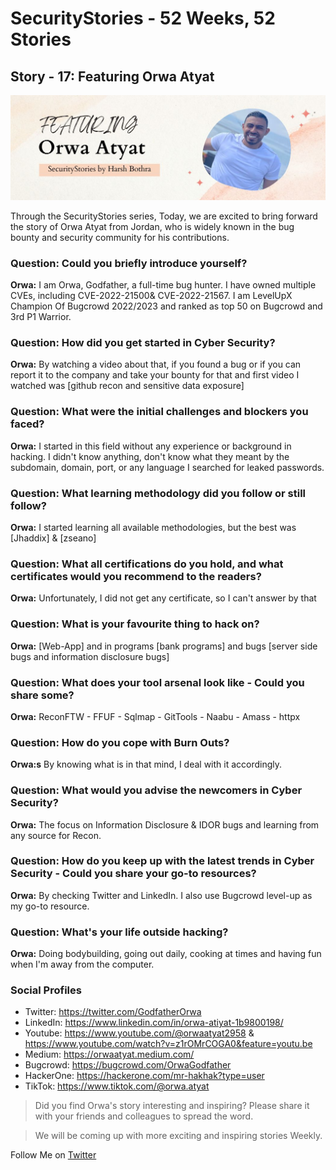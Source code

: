 # SecurityStories - 52 Weeks, 52 Stories

## Story - 17: Featuring **Orwa Atyat** 

![Orwa Bastin](../media/orwa-atyat.jpg)

Through the SecurityStories series, Today, we are excited to bring forward the story of Orwa Atyat from Jordan, who is widely known in the bug bounty and security community for his contributions.

### **Question:** Could you briefly introduce yourself? 

**Orwa:** I am Orwa, Godfather, a full-time bug hunter. I have owned multiple CVEs, including  CVE-2022-21500& CVE-2022-21567. I am LevelUpX Champion Of Bugcrowd 2022/2023 and ranked as top 50 on Bugcrowd and 3rd P1 Warrior.


### **Question:** How did you get started in Cyber Security?

**Orwa:** By watching a video about that, if you found a bug or if you can report it to the company and take your bounty for that and first video I watched was [github recon and sensitive data exposure] 



### **Question:** What were the initial challenges and blockers you faced? 

**Orwa:** I started in this field without any experience or background in hacking. I didn't know anything, don't know what they meant by the subdomain, domain, port, or any language I searched for leaked passwords. 


### **Question:** What learning methodology did you follow or still follow? 
**Orwa:** I started learning all available methodologies, but the best was [Jhaddix] & [zseano]



### **Question:** What all certifications do you hold, and what certificates would you recommend to the readers? 

**Orwa:** Unfortunately, I did not get any certificate, so I can't answer by that 



### **Question:** What is your favourite thing to hack on?

**Orwa:** [Web-App] and in programs [bank programs] and bugs [server side bugs and information disclosure bugs]


### **Question:** What does your tool arsenal look like - Could you share some?

**Orwa:** ReconFTW - FFUF - Sqlmap - GitTools - Naabu - Amass - httpx 

### **Question:** How do you cope with Burn Outs?

**Orwa:s** By knowing what is in that mind, I deal with it accordingly.

### **Question:** What would you advise the newcomers in Cyber Security?
**Orwa:** The focus on Information Disclosure & IDOR bugs and learning from any source for Recon.

### **Question:** How do you keep up with the latest trends in Cyber Security - Could you share your go-to resources? 

**Orwa:** By checking Twitter and LinkedIn. I also use Bugcrowd level-up as my go-to resource.

### **Question:** What's your life outside hacking?

**Orwa:** Doing bodybuilding, going out daily, cooking at times and having fun when I'm away from the computer.

### Social Profiles

- Twitter: https://twitter.com/GodfatherOrwa
- LinkedIn: https://www.linkedin.com/in/orwa-atiyat-1b9800198/
- Youtube: https://www.youtube.com/@orwaatyat2958 & https://www.youtube.com/watch?v=z1rOMrCOGA0&feature=youtu.be
- Medium: https://orwaatyat.medium.com/
- Bugcrowd: https://bugcrowd.com/OrwaGodfather
- HackerOne: https://hackerone.com/mr-hakhak?type=user
- TikTok: https://www.tiktok.com/@orwa.atyat


> Did you find Orwa's story interesting and inspiring? Please share it with your friends and colleagues to spread the word. 

> We will be coming up with more exciting and inspiring stories Weekly.

Follow Me on [Twitter](https://www.twitter.com/harshbothra_)